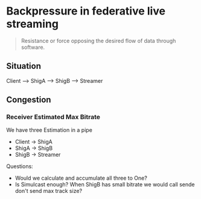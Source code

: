 # Backpressure in federative live streaming
> Resistance or force opposing the desired flow of data through software.


## Situation

Client --> ShigA --> ShigB --> Streamer

## Congestion

### Receiver Estimated Max Bitrate
We have three Estimation in a pipe
 - Client -> ShigA
 - ShigA -> ShigB
 - ShigB -> Streamer

Questions:
- Would we calculate and accumulate all three to One?
- Is Simulcast enough? When ShigB has small bitrate we would call sende don't send max track size?

